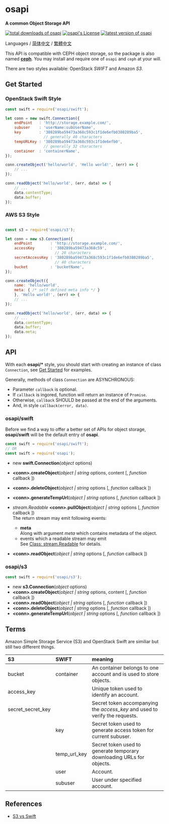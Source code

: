 #	osapi
__A common Object Storage API__

[![total downloads of osapi](https://img.shields.io/npm/dt/osapi.svg)](https://www.npmjs.com/package/osapi)
[![osapi's License](https://img.shields.io/npm/l/osapi.svg)](https://www.npmjs.com/package/osapi)
[![latest version of osapi](https://img.shields.io/npm/v/osapi.svg)](https://www.npmjs.com/package/osapi)

Languages / [简体中文](./README.zh_CN.md) / [繁體中文](./README.zh_TW.md)

This API is compatible with CEPH object storage, so the package is also named __[ceph](https://www.npmjs.com/package/ceph)__. You may install and require one of `osapi` and `ceph` at your will.

There are two styles available: OpenStack *SWIFT* and Amazon *S3*.

##	Get Started

###	OpenStack Swift Style

```javascript
const swift = require('osapi/swift');

let conn = new swift.Connection({
	endPoint   : 'http://storage.example.com/',
	subuser    : 'userName:subUserName',
	key        : '380289ba59473a368c593c1f1de6efb0380289ba5', 
                 // generally 40 characters 
	tempURLKey : '380289ba59473a368c593c1f1de6efb0', 
	             // generally 32 characters
	container  : 'containerName',
});

conn.createObject('hello/world', 'Hello world!', (err) => {
	// ...
});

conn.readObject('hello/world', (err, data) => {
	// ...
	data.contentType;
	data.buffer;
});
```

###	AWS S3 Style

```javascript

const s3 = require('osapi/s3');

let conn = new s3.Connection({
	endPoint        : 'http://storage.example.com/',
	accessKey       : '380289ba59473a368c59', 
	                  // 20 characters 
	secretAccessKey : '380289ba59473a368c593c1f1de6efb0380289ba5', 
	                  // 40 characters
	bucket          : 'bucketName',
});

conn.createObject({
	name: 'hello/world',
	meta: { /* self defined meta info */ }
	}, 'Hello world!', (err) => {
	// ...
});

conn.readObject('hello/world', (err, data) => {
	// ...
	data.contentType;
	data.buffer;
	data.meta;
});
```

##	API

With each __osapi/*__ style, you should start with creating an instance of class `Connection`, see [Get Started](#get-started) for examples.

Generally, methods of class `Connection` are ASYNCHRONOUS:

*	Parameter `callback` is optional. 
*	If `callback` is ingored, function will return an instance of `Promise`.
*	Otherwise, `callback` SHOULD be passed at the end of the arguments.
*	And, in style `callback(error, data)`.


###	osapi/swift

Before we find a way to offer a better set of APIs for object storage, __osapi/swift__ will be the default entry of __osapi__. 

```javascript
const swift = require('osapi/swift');
// OR
const swift = require('osapi');
```

*	new __swift.Connection__(*object* options)
*	__\<conn\>.createObject__(*object | string* options, content [, *function* callback ])
*	__\<conn\>.deleteObject__(*object | string* options [, *function* callback ])
*	__\<conn\>.generateTempUrl__(*object | string* options [, *function* callback ])

*	*stream.Readable* __\<conn\>.pullObject__(*object | string* options [, *function* callback ])  
	The return stream may emit following events:
	-	__meta__  
		Along with argument *meta* which contains metadata of the object. 
	-	events which a readable stream may emit  
		See [Class: stream.Readable](https://nodejs.org/dist/latest/docs/api/stream.html#stream_class_stream_readable) for details.

*	__\<conn\>.readObject__(*object | string* options [, *function* callback ])

###	osapi/s3

```javascript
const swift = require('osapi/s3');
```

*	new __s3.Connection__(*object* options)
*	__\<conn\>.createObject__(*object | string* options, content [, *function* callback ])
*	__\<conn\>.readObject__(*object | string* options [, *function* callback ])
*	__\<conn\>.deleteObject__(*object | string* options [, *function* callback ])
*	__\<conn\>.generateTempUrl__(*object | string* options [, *function* callback ])

##  Terms

Amazon Simple Storage Service (S3) and OpenStack Swift are similiar but still two different things.

| S3                   | SWIFT          | meaning        |
| :----------------    | :------------- | :------------- |
| bucket               | container      | An container belongs to one account and is used to store objects. |
| access_key           |                | Unique token used to identify an account. |
| secret\_secret\_key  |                | Secret token accompanying the *access_key* and used to verify the requests. |
|                      | key            | Secret token used to generate access token for current subuser. |
|                      | temp\_url\_key | Secret token used to generate temporary downloading URLs for objects. |
|                      | user           | Account. |
|                      | subuser        | User under specified account. |

##  References

*	[S3 vs Swift](https://oldhenhut.com/2016/05/31/s3-vs-swift/)
